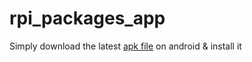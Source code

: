 # rpi_packages_app
Simply download the latest [apk file](https://github.com/Chickensalad303/rpi_packages_app/releases/latest/download/app-release.apk) on android & install it<br/>

